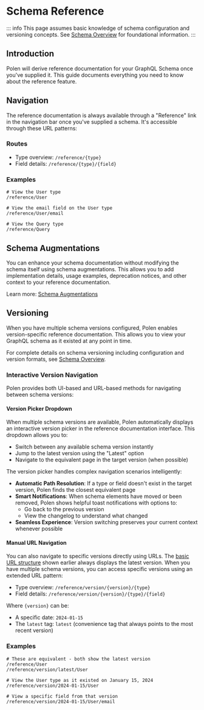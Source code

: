 # Schema Reference

::: info
This page assumes basic knowledge of schema configuration and versioning concepts. See [Schema Overview](/guides/features/schema-overview) for foundational information.
:::

## Introduction

Polen will derive reference documentation for your GraphQL Schema once you've supplied it. This guide documents everything you need to know about the reference feature.

## Navigation

The reference documentation is always available through a "Reference" link in the navigation bar once you've supplied a schema. It's accessible through these URL patterns:

### Routes

- Type overview: `/reference/{type}`
- Field details: `/reference/{type}/{field}`

### Examples

```
# View the User type
/reference/User

# View the email field on the User type
/reference/User/email

# View the Query type
/reference/Query
```

## Schema Augmentations

You can enhance your schema documentation without modifying the schema itself using schema augmentations. This allows you to add implementation details, usage examples, deprecation notices, and other context to your reference documentation.

Learn more: [Schema Augmentations](/guides/features/schema-augmentations)

## Versioning

When you have multiple schema versions configured, Polen enables version-specific reference documentation. This allows you to view your GraphQL schema as it existed at any point in time.

For complete details on schema versioning including configuration and version formats, see [Schema Overview](/guides/features/schema-overview).

### Interactive Version Navigation

Polen provides both UI-based and URL-based methods for navigating between schema versions:

#### Version Picker Dropdown

When multiple schema versions are available, Polen automatically displays an interactive version picker in the reference documentation interface. This dropdown allows you to:

- Switch between any available schema version instantly
- Jump to the latest version using the "Latest" option
- Navigate to the equivalent page in the target version (when possible)

The version picker handles complex navigation scenarios intelligently:

- **Automatic Path Resolution**: If a type or field doesn't exist in the target version, Polen finds the closest equivalent page
- **Smart Notifications**: When schema elements have moved or been removed, Polen shows helpful toast notifications with options to:
  - Go back to the previous version
  - View the changelog to understand what changed
- **Seamless Experience**: Version switching preserves your current context whenever possible

#### Manual URL Navigation

You can also navigate to specific versions directly using URLs. The [basic URL structure](#navigation) shown earlier always displays the latest version. When you have multiple schema versions, you can access specific versions using an extended URL pattern:

- Type overview: `/reference/version/{version}/{type}`
- Field details: `/reference/version/{version}/{type}/{field}`

Where `{version}` can be:

- A specific date: `2024-01-15`
- The `latest` tag: `latest` (convenience tag that always points to the most recent version)

### Examples

```
# These are equivalent - both show the latest version
/reference/User
/reference/version/latest/User

# View the User type as it existed on January 15, 2024
/reference/version/2024-01-15/User

# View a specific field from that version
/reference/version/2024-01-15/User/email
```
